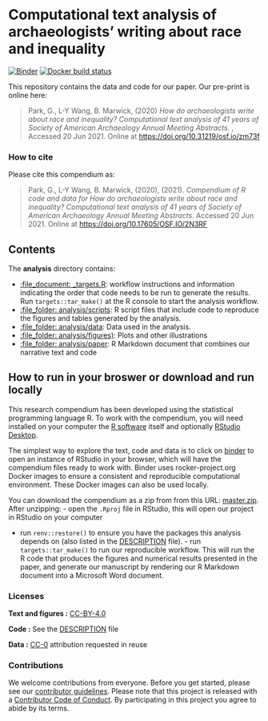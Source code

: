 
<!-- README.md is generated from README.Rmd. Please edit that file -->

# Computational text analysis of archaeologists’ writing about race and inequality

<!-- badges: start -->

[![Binder](https://mybinder.org/badge_logo.svg)](https://mybinder.org/v2/gh/parkgayoung/racisminarchy/master?urlpath=rstudio)
[![Docker build
status](https://github.com/parkgayoung/racisminarchy/workflows/.github/workflows/docker-build.yaml/badge.svg)](https://github.com/parkgayoung/racisminarchy/actions)
<!-- badges: end -->

This repository contains the data and code for our paper. Our pre-print
is online here:

> Park, G., L-Y Wang, B. Marwick, (2020) *How do archaeologists write
> about race and inequality? Computational text analysis of 41 years of
> Society of American Archaeology Annual Meeting Abstracts*. , Accessed
> 20 Jun 2021. Online at <https://doi.org/10.31219/osf.io/zm73f>

### How to cite

Please cite this compendium as:

> Park, G., L-Y Wang, B. Marwick, (2020), (2021). *Compendium of R code
> and data for How do archaeologists write about race and inequality?
> Computational text analysis of 41 years of Society of American
> Archaeology Annual Meeting Abstracts*. Accessed 20 Jun 2021. Online at
> <https://doi.org/10.17605/OSF.IO/2N3RF>

## Contents

The **analysis** directory contains:

-   [:file\_document: \_targets.R](_targets.R): workflow instructions
    and information indicating the order that code needs to be run to
    generate the results. Run `targets::tar_make()` at the R console to
    start the analysis workflow.
-   [:file\_folder: analysis/scripts](/analysis/scripts): R script files
    that include code to reproduce the figures and tables generated by
    the analysis.
-   [:file\_folder: analysis/data](/analysis/data): Data used in the
    analysis.
-   [:file\_folder: analysis/figures)](/analysis/figures): Plots and
    other illustrations
-   [:file\_folder: analysis/paper](/analysis/paper): R Markdown
    document that combines our narrative text and code

## How to run in your broswer or download and run locally

This research compendium has been developed using the statistical
programming language R. To work with the compendium, you will need
installed on your computer the [R
software](https://cloud.r-project.org/) itself and optionally [RStudio
Desktop](https://rstudio.com/products/rstudio/download/).

The simplest way to explore the text, code and data is to click on
[binder](https://mybinder.org/v2/gh/parkgayoung/racisminarchy/master?urlpath=rstudio)
to open an instance of RStudio in your browser, which will have the
compendium files ready to work with. Binder uses rocker-project.org
Docker images to ensure a consistent and reproducible computational
environment. These Docker images can also be used locally.

You can download the compendium as a zip from from this URL:
[master.zip](/archive/master.zip). After unzipping: - open the `.Rproj`
file in RStudio, this will open our project in RStudio on your computer
- run `renv::restore()` to ensure you have the packages this analysis
depends on (also listed in the [DESCRIPTION](/DESCRIPTION) file). - run
`targets::tar_make()` to run our reproducible workflow. This will run
the R code that produces the figures and numerical results presented in
the paper, and generate our manuscript by rendering our R Markdown
document into a Microsoft Word document.

### Licenses

**Text and figures :**
[CC-BY-4.0](http://creativecommons.org/licenses/by/4.0/)

**Code :** See the [DESCRIPTION](DESCRIPTION) file

**Data :** [CC-0](http://creativecommons.org/publicdomain/zero/1.0/)
attribution requested in reuse

### Contributions

We welcome contributions from everyone. Before you get started, please
see our [contributor guidelines](CONTRIBUTING.md). Please note that this
project is released with a [Contributor Code of Conduct](CONDUCT.md). By
participating in this project you agree to abide by its terms.
